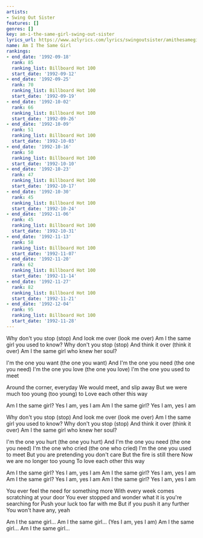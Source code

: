 ```yaml
---
artists:
- Swing Out Sister
features: []
genres: []
key: am-i-the-same-girl-swing-out-sister
lyrics_url: https://www.azlyrics.com/lyrics/swingoutsister/amithesamegirl.html
name: Am I The Same Girl
rankings:
- end_date: '1992-09-18'
  rank: 85
  ranking_list: Billboard Hot 100
  start_date: '1992-09-12'
- end_date: '1992-09-25'
  rank: 70
  ranking_list: Billboard Hot 100
  start_date: '1992-09-19'
- end_date: '1992-10-02'
  rank: 66
  ranking_list: Billboard Hot 100
  start_date: '1992-09-26'
- end_date: '1992-10-09'
  rank: 51
  ranking_list: Billboard Hot 100
  start_date: '1992-10-03'
- end_date: '1992-10-16'
  rank: 50
  ranking_list: Billboard Hot 100
  start_date: '1992-10-10'
- end_date: '1992-10-23'
  rank: 47
  ranking_list: Billboard Hot 100
  start_date: '1992-10-17'
- end_date: '1992-10-30'
  rank: 45
  ranking_list: Billboard Hot 100
  start_date: '1992-10-24'
- end_date: '1992-11-06'
  rank: 45
  ranking_list: Billboard Hot 100
  start_date: '1992-10-31'
- end_date: '1992-11-13'
  rank: 58
  ranking_list: Billboard Hot 100
  start_date: '1992-11-07'
- end_date: '1992-11-20'
  rank: 62
  ranking_list: Billboard Hot 100
  start_date: '1992-11-14'
- end_date: '1992-11-27'
  rank: 82
  ranking_list: Billboard Hot 100
  start_date: '1992-11-21'
- end_date: '1992-12-04'
  rank: 95
  ranking_list: Billboard Hot 100
  start_date: '1992-11-28'
---
```


Why don't you stop (stop)
And look me over (look me over)
Am I the same girl you used to know?
Why don't you stop (stop)
And think it over (think it over)
Am I the same girl who knew her soul?

I'm the one you want (the one you want)
And I'm the one you need (the one you need)
I'm the one you love (the one you love)
I'm the one you used to meet

Around the corner, everyday
We would meet, and slip away
But we were much too young (too young) to
Love each other this way

Am I the same girl?
Yes I am, yes I am
Am I the same girl?
Yes I am, yes I am

Why don't you stop (stop)
And look me over (look me over)
Am I the same girl you used to know?
Why don't you stop (stop)
And think it over (think it over)
Am I the same girl who knew her soul?

I'm the one you hurt (the one you hurt)
And I'm the one you need (the one you need)
I'm the one who cried (the one who cried)
I'm the one you used to meet
But you are pretending you don't care
But the fire is still there
Now we are no longer too young
To love each other this way

Am I the same girl?
Yes I am, yes I am
Am I the same girl?
Yes I am, yes I am
Am I the same girl?
Yes I am, yes I am
Am I the same girl?
Yes I am, yes I am

You ever feel the need for something more
With every week comes scratching at your door
You ever stopped and wonder what it is you're searching for
Push your luck too far with me
But if you push it any further
You won't have any, yeah

Am I the same girl...
Am I the same girl...
(Yes I am, yes I am)
Am I the same girl...
Am I the same girl...



